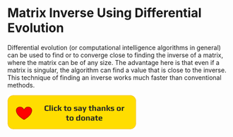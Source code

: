 # Matrix Inverse Using Differential Evolution
Differential evolution (or computational intelligence algorithms in general) can be used to find or to converge close to finding the 
inverse of a matrix, where the matrix can be of any size. The advantage here is that even if a matrix is singular, the algorithm can 
find a value that is close to the inverse. This technique of finding an inverse works much faster than conventional methods.

  [![Donate](https://raw.githubusercontent.com/nav9/VCF_contacts_merger/main/gallery/thankYouDonateButton.png)](https://nrecursions.blogspot.com/2020/08/saying-thank-you.html)  
